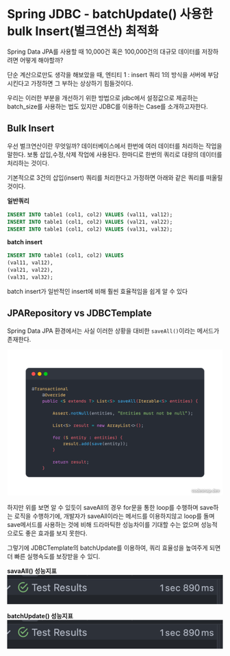 # Spring JDBC - batchUpdate() 사용한 bulk Insert(벌크연산) 최적화

Spring Data JPA를 사용할 때 10,000건 혹은 100,000건의 대규모 데이터를 저장하려면 어떻게 해야할까?

단순 계산으로만도 생각을 해보았을 때, 엔티티 1 : insert 쿼리 1의 방식을 서버에 부담시킨다고 가정하면 그 부하는 상상하기 힘들것이다.

우리는 이러한 부분을 개선하기 위한 방법으로 jdbc에서 설정값으로 제공하는 batch_size를 사용하는 법도 있지만 JDBC를 이용하는 Case를 소개하고자한다.

## Bulk Insert
우선 벌크연산이란 무엇일까? 데이터베이스에서 한번에 여러 데이터를 처리하는 작업을 말한다. 보통 삽입,수정,삭제 작업에 사용된다.
한마디로 한번의 쿼리로 대량의 데이터를 처리하는 것이다.

기본적으로 3건의 삽입(insert) 쿼리를 처리한다고 가정하면 아래와 같은 쿼리를 떠올릴 것이다.

**일반쿼리**
```sql
INSERT INTO table1 (col1, col2) VALUES (val11, val12);
INSERT INTO table1 (col1, col2) VALUES (val21, val22);
INSERT INTO table1 (col1, col2) VALUES (val31, val32);
```

**batch insert**
```sql
INSERT INTO table1 (col1, col2) VALUES
(val11, val12),
(val21, val22),
(val31, val32);
```

batch insert가 일반적인 insert에 비해 훨씬 효율적임을 쉽게 알 수 있다

## JPARepository vs JDBCTemplate
Spring Data JPA 환경에서는 사실 이러한 상황을 대비한 `saveAll()`이라는 메서드가 존재한다.

![img.png](../../TIL-img/saveAll.png)

하지만 위를 보면 알 수 있듯이 saveAll의 경우 for문을 통한 loop를 수행하며 save하는 로직을 수행하기에, 
개발자가 saveAll이라는 메서드를 이용하지않고 loop를 돌며 save메서드를 사용하는 것에 비해 드라마틱한 성능차이를 기대할 수는 없으며 성능적으로도 좋은 효과를 보지 못한다.

그렇기에 JDBCTemplate의 batchUpdate를 이용하여, 쿼리 효율성을 높여주게 되면 더 빠른 실행속도를 보장받을 수 있디.

**savaAll() 성능지표**
![img.png](../../TIL-img/saveAllRepo.png)

**batchUpdate() 성능지표**
![img.png](../../TIL-img/batchUpdate.png)